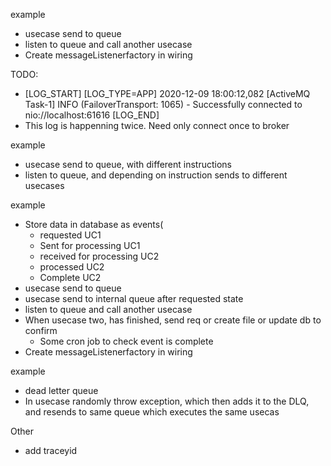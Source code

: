 example 
- usecase send to queue
- listen to queue and call another usecase
- Create messageListenerfactory in wiring

TODO:
- [LOG_START] [LOG_TYPE=APP] 2020-12-09 18:00:12,082 [ActiveMQ Task-1] INFO (FailoverTransport: 1065) - Successfully connected to nio://localhost:61616 [LOG_END]
- This log is happenning twice. Need only connect once to broker

example 
- usecase send to queue, with different instructions
- listen to queue, and depending on instruction sends to different usecases

example 
- Store data in database as events(
    - requested UC1
    - Sent for processing UC1
    - received for processing UC2
    - processed UC2
    - Complete UC2
- usecase send to queue
- usecase send to internal queue after requested state
- listen to queue and call another usecase
- When usecase two, has finished, send req or create file or update db to confirm
    - Some cron job to check event is complete
- Create messageListenerfactory in wiring

example 
- dead letter queue
- In usecase randomly throw exception, which then adds it to the DLQ, and resends to same queue which executes the
 same usecas

Other 

- add traceyid